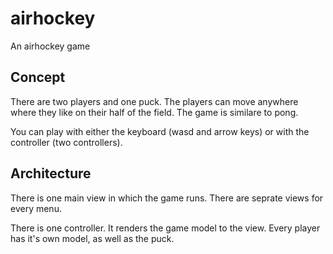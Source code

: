 # airhockey
An airhockey game

## Concept
There are two players and one puck. The players can move anywhere where they like on their half of the field.
The game is similare to pong.

You can play with either the keyboard (wasd and arrow keys) or with the controller (two controllers).

## Architecture
There is one main view in which the game runs. There are seprate views for every menu.

There is one controller. It renders the game model to the view. 
Every player has it's own model, as well as the puck.